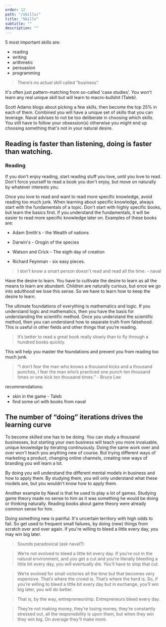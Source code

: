 ```yaml
---
order: 12
path: "/skills/"
title: "Skills"
subtitle: ""
description: ""
---
```


5 most important skills are:

- reading
- writing
- arithmetic
- persuasion
- programming

> There’s no actual skill called “business”.

It's often just pattern-matching from so-called 'case studies'. You won't learn any real unique skill but will learn to macro-bullshit (Taleb).

Scott Adams blogs about picking a few skills, then become the top 25% in each of them. Combined you will have a unique set of skills that you can leverage. Naval advises to not be too deliberate in choosing which skills. You still have to follow your obsession(s) otherwise you might end up choosing something that's not in your natural desire.

## Reading is faster than listening, doing is faster than watching.

### Reading

If you don't enjoy reading, start reading stuff you love, until you love to read. Don't force yourself to read a book you don't enjoy, but move on naturally by whatever interests you.

Once you love to read and want to read more specific knowledge, avoid reading too much junk. When learning about specific knowledge, always start with the fundamentals of a topic. Don't start with highly specific books, but learn the basics first. If you understand the fundamentals, it will be easier to read more specific knowledge later on. Examples of these books are:

- Adam Smith's - the Wealth of nations

- Darwin's - Orogin of the species

- Watson and Crick - The eigth day of creation

- Richard Feynman - six easy pieces.

> I don't know a smart person doesn't read and read all the time. - naval

Have the desire to learn. You have to cultivate the desire to learn as all the means to learn are abundant. Children are naturally curious, but once we go into adulthood we lose this sense. So we have to learn how to keep the desire to learn.

The ultimate foundations of everything is mathematics and logic. If you understand logic and mathematics, then you have the basis for understanding the scientific method. Once you understand the scientific method, then you can understand how to separate truth from falsehood. This is useful in other fields and other things that you’re reading.

> It’s better to read a great book really slowly than to fly through a hundred books quickly.

This will help you master the foundations and prevent you from reading too much junk.

> “I don’t fear the man who knows a thousand kicks and a thousand punches, I fear the man who’s practiced one punch ten thousand times or one kick ten thousand times.” - Bruce Lee

recommendations:

- skin in the game - Taleb
- find some url with books from naval

## The number of “doing” iterations drives the learning curve

To become skilled one has to be doing. You can study a thousand businesses, but starting your own business will teach you more invaluable, unique knowledge by iterating continuously. Doing the same work over and over won't teach you anything new of course. But trying different ways of marketing a product, changing online channels, creating new ways of branding you will learn a lot.

By doing you will understand the different mental models in business and how to apply them. By studying them, you will only understand what these models are, but you wouldn't know how to apply them.

Another example by Naval is that he used to play a lot of games. Studying game theory made no sense to him as it was something he would be doing or thinking naturally. Reading books about game theory were already common sense for him.

Doing something new is painful. It's uncertain territory with high odds to fail. So get used to frequent small failures, by doing (new) things from scratch over and over again. If you're willing to bleed a little every day, you may win big later.

> Sounds paradoxical (ask naval?):

> We’re not evolved to bleed a little bit every day. If you’re out in the natural environment, and you get a cut and you’re literally bleeding a little bit every day, you will eventually die. You’ll have to stop that cut.

> We’re evolved for small victories all the time but that becomes very expensive. That’s where the crowd is. That’s where the herd is. So, if you’re willing to bleed a little bit every day but in exchange, you’ll win big later, you will do better.

> That is, by the way, entrepreneurship. Entrepreneurs bleed every day.

> They’re not making money, they’re losing money, they’re constantly stressed out, all the responsibility is upon them, but when they win they win big. On average they’ll make more.